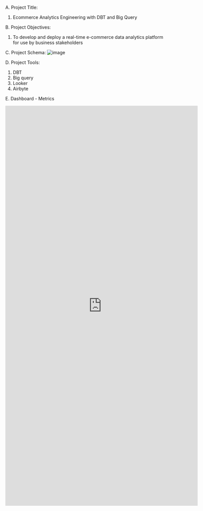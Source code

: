 A. Project Title: 
1. Ecommerce Analytics Engineering with DBT and Big Query

B. Project Objectives:
1. To develop and deploy a real-time e-commerce data analytics platform for use by business stakeholders

C. Project Schema:
![image](https://github.com/chibuikeeugene/analytics_engineering_ecommerce/assets/57559517/30ccb411-5110-4c36-9fd1-888fbd77a846)

D. Project Tools:
1. DBT
2. Big query
3. Looker
4. Airbyte

E. Dashboard - Metrics
<iframe width="600" height="1250" src="https://lookerstudio.google.com/embed/reporting/222f7f26-cf08-40b7-8cc0-9ddaef46c858/page/5cMeD" frameborder="0" style="border:0" allowfullscreen></iframe>
